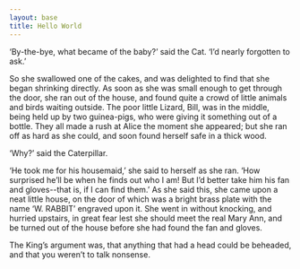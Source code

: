 ```yaml
---
layout: base
title: Hello World
---
```


‘By-the-bye, what became of the baby?’ said the Cat. ‘I’d nearly forgotten to ask.’

So she swallowed one of the cakes, and was delighted to find that she began shrinking directly. As soon as she was small enough to get through the door, she ran out of the house, and found quite a crowd of little animals and birds waiting outside. The poor little Lizard, Bill, was in the middle, being held up by two guinea-pigs, who were giving it something out of a bottle. They all made a rush at Alice the moment she appeared; but she ran off as hard as she could, and soon found herself safe in a thick wood.

‘Why?’ said the Caterpillar.

‘He took me for his housemaid,’ she said to herself as she ran. ‘How surprised he’ll be when he finds out who I am! But I’d better take him his fan and gloves--that is, if I can find them.’ As she said this, she came upon a neat little house, on the door of which was a bright brass plate with the name ‘W. RABBIT’ engraved upon it. She went in without knocking, and hurried upstairs, in great fear lest she should meet the real Mary Ann, and be turned out of the house before she had found the fan and gloves.

The King’s argument was, that anything that had a head could be beheaded, and that you weren’t to talk nonsense.